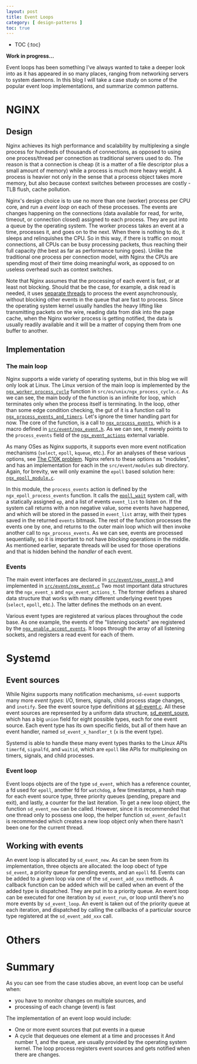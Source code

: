 ```yaml
---
layout: post
title: Event Loops
category: [ design-patterns ]
toc: true
---
```


* TOC
{:toc}

**Work in progress...**

Event loops has been something I've always wanted to take a deeper look into as
it has appeared in so many places, ranging from networking servers to system
daemons. In this blog I will take a case study on some of the popular event
loop implementations, and summarize common patterns.

# NGINX

## Design

Nginx achieves its high performance and scalability by multiplexing a single
process for hundreds of thousands of connections, as opposed to using one
process/thread per connection as traditional servers used to do. The reason is
that a connection is cheap (it is a matter of a file descriptor plus a small
amount of memory) while a process is much more heavy weight. A process is
heavier not only in the sense that a process object takes more memory, but also
because context switches between processes are costly - TLB flush, cache
pollution.

Nginx's design choice is to use no more than one (worker) process per CPU core,
and run a _event loop_ on each of these processes. The events are changes
happening on the connections (data available for read, for write, timeout, or
connection closed) assigned to each process. They are put into a queue by the
operating system. The worker process takes an event at a time, processes it, and
goes on to the next. When there is nothing to do, it sleeps and relinquishes the
CPU. So in this way, if there is traffic on most connections, all CPUs can be
busy processing packets, thus reaching their full capacity (the best as far as
performance tuning goes). Unlike the traditional one process per connection
model, with Nginx the CPUs are spending most of their time doing meaningful
work, as opposed to on useless overhead such as context switches.

Note that Nginx assumes that the processing of each event is fast, or at least
not blocking. Should that be the case, for example, a disk read is needed, it
uses [separate threads][thread-pools] to process the event asynchronously,
without blocking other events in the queue that are fast to process. Since the
operating system kernel usually handles the heavy lifting like transmitting
packets on the wire, reading data from disk into the page cache, when the Nginx
worker process is getting notified, the data is usually readily available and it
will be a matter of copying them from one buffer to another.

[thread-pools]: https://www.nginx.com/blog/thread-pools-boost-performance-9x/

## Implementation

### The main loop

Nginx supports a wide variety of operating systems, but in this blog we will
only look at Linux. The Linux version of the main loop is implemented by the
[`ngx_worker_process_cycle`][ngx_process_cycle] function in
`src/os/unix/ngx_process_cycle.c`. As we can see, the main body of the function
is an infinite for loop, which terminates only when the process itself is
terminating. In the loop, other than some edge condition checking, the gut of it
is a function call to
[`ngx_process_events_and_timers`][ngx_process_events_and_timers]. Let's ignore
the timer handling part for now. The core of the function, is a call to
[`ngx_process_events`][ngx_process_events_and_timers], which is a macro defined in
[`src/event/ngx_event.h`][ngx_event.h]. As we can see, it merely points to the
`process_events` field of the [`ngx_event_actions`][ngx_event_actions] external
variable.

As many OSes as Nginx supports, it supports even more event notification
mechanisms (`select`, `epoll`, `kqueue`, etc.). For an analyses of these various
options, see [The C10K problem][c10k-problem]. Nginx refers to these options as
"modules", and has an implementation for each in the `src/event/modules` sub
directory. Again, for brevity, we will only examine the `epoll` based solution
here: [`ngx_epoll_module.c`][ngx_epoll_module].

In this module, the `process_events` action is defined by the
`ngx_epoll_process_events` function. It calls the [`epoll_wait`][epoll_wait]
system call, with a statically assigned `ep`, and a list of events `event_list`
to listen on. If the system call returns with a non negative value, some events
have happened, and which will be stored in the passed in `event_list` array,
with their types saved in the returned `events` bitmask. The rest of the
function processes the events one by one, and returns to the outer main loop
which will then invoke another call to `ngx_process_events`. As we can see,
events are processed sequentially, so it is important to not have _blocking_
operations in the middle. As mentioned earlier, separate threads will be used
for those operations and that is hidden behind the _handler_ of each event.

[ngx_process_cycle]: https://github.com/nginx/nginx/blob/release-1.15.3/src/os/unix/ngx_process_cycle.c#L727
[ngx_process_events_and_timers]: https://github.com/nginx/nginx/blob/release-1.15.3/src/event/ngx_event.c#L193
[ngx_event.h]: https://github.com/nginx/nginx/blob/release-1.15.3/src/event/ngx_event.h#L411
[ngx_event_actions]: https://github.com/nginx/nginx/blob/release-1.15.3/src/event/ngx_event.h#L177..L197
[c10k-problem]: http://www.kegel.com/c10k.html#top
[ngx_epoll_module]: https://github.com/nginx/nginx/blob/release-1.15.3/src/event/modules/ngx_epoll_module.c
[epoll_wait]: http://man7.org/linux/man-pages/man7/epoll.7.html

### Events

The main event interfaces are declared in [`src/event/ngx_event.h`][ngx_event.h]
and implemented in [`src/event/ngx_event.c`][ngx_event.c] Two most important
data structures are the `ngx_event_s` and `ngx_event_actions_t`. The former
defines a shared data structure that works with many different underlying event
types (`select`, `epoll`, etc.). The latter defines the methods on an event.

Various event types are registered at various places throughout the code base.
As one example, the events of the "listening sockets" are registered by the
[`ngx_enable_accept_events`][ngx_enable_accept_events]. It loops through the
array of all listening sockets, and registers a read event for each of them.

[ngx_event.h]: https://github.com/nginx/nginx/blob/release-1.15.3/src/event/ngx_event.h
[ngx_event.c]: https://github.com/nginx/nginx/blob/release-1.15.3/src/event/ngx_event.c
[ngx_enable_accept_events]: https://github.com/nginx/nginx/blob/release-1.15.3/src/event/ngx_event_accept.c#L356

# Systemd

## Event sources

While Nginx supports many notification mechanisms, `sd-event` supports many more
_event types_: I/O, timers, signals, child process stage changes, and `inotify`.
See the event source type definitions at [sd-event.c][sd-event.c]. All these
event sources are represented by a uniform data structure,
[sd_event_soure][sd_event_source], which has a big `union` field for eight
possible types, each for one event source. Each event type has its own specific
fields, but all of them have an event handler, named `sd_event_x_handler_t` (`x`
is the event type).

Systemd is able to handle these many event types thanks to the Linux APIs
`timerfd`, `signalfd`, and `waitid`, which are `epoll` like APIs for
multiplexing on timers, signals, and child processes.

### Event loop

Event loops objects are of the type `sd_event`, which has a reference counter, a
fd used for `epoll`, another fd for `watchdog`, a few timestamps, a hash map for
each event source type, three priority queues (pending, prepare and exit), and
lastly, a counter for the last iteration. To get a new loop object, the function
`sd_event_new` can be called. However, since it is recommended that one thread
only to possess one loop, the helper function `sd_event_default` is recommended
which creates a new loop object only when there hasn't been one for the current
thread.

## Working with events

An event loop is allocated by `sd_event_new`. As can be seen from its
implementation, three objects are allocated: the loop obect of type `sd_event`,
a priority queue for pending events,  and an  `epoll` fd. Events can be added to
a given loop via one of the `sd_event_add_xxx` methods. A callback function can
be added which will be called when an event of the added type is dispatched.
They are put in to a priority queue. An event loop can be executed for one
iteration by `sd_event_run`, or loop until there's no more events by
`sd_event_loop`. An event is taken out of the priority queue at each iteration,
and dispatched by calling the callbacks of a particular source type registered
at the `sd_event_add_xxx` call.

[sd-event.c]: https://github.com/systemd/systemd/blob/v239/src/libsystemd/sd-event/sd-event.c#L31..L47
[sd_event_source]: https://github.com/systemd/systemd/blob/v239/src/libsystemd/sd-event/sd-event.c#L31..L47

# Others

# Summary

As you can see from the case studies above, an event loop can be useful when:
  - you have to monitor changes on multiple sources, and
  - processing of each change (event) is fast

The implementation of an event loop would include:
  - One or more event sources that put events in a queue
  - A cycle that dequeues one element at a time and processes it
And number 1, and the queue, are usually provided by the operating system
kernel. The loop process registers event sources and gets notified when there
are changes.
